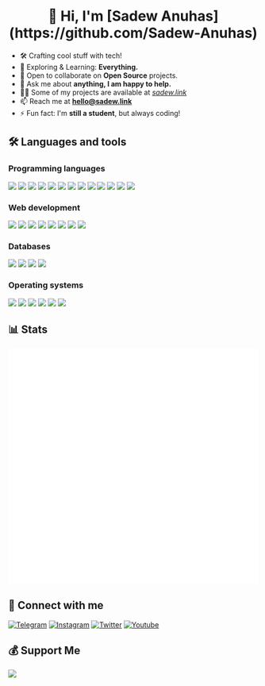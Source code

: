 <h1 align="center">👋 Hi, I'm [Sadew Anuhas](https://github.com/Sadew-Anuhas)</h1>

- 🛠 Crafting cool stuff with tech!
- 🌱 Exploring & Learning: **Everything.**
- 🔭 Open to collaborate on **Open Source** projects.
- 💬 Ask me about **anything, I am happy to help.**
- 👨‍💻 Some of my projects are available at *[sadew.link](https://sadew.link)*
- 📫 Reach me at **hello@sadew.link**
- ⚡ Fun fact: I'm **still a student**, but always coding!

## 🛠️ Languages and tools
### Programming languages
<a href="#"><img src="https://img.icons8.com/fluency/48/null/python.png"/></a>
<a href="#"><img src="https://img.icons8.com/color/48/c-sharp-logo.png"/></a>
<a href="https://www.swift.org/"><img src="https://img.icons8.com/color/48/swift.png"/></a>
<a href="#"><img src="https://img.icons8.com/color/48/java-coffee-cup-logo--v1.png"/></a>
<a href="#"><img src="https://img.icons8.com/color/48/null/golang.png"/></a>
<a href="#"><img src="https://img.icons8.com/fluency/48/null/node-js.png"/></a>
<a href="#"><img src="https://img.icons8.com/offices/48/null/php-logo.png"/></a>
<a href="#"><img src="https://img.icons8.com/fluency/48/null/javascript.png"/></a>
<a href="#"><img src="https://img.icons8.com/fluency/48/null/typescript--v2.png"/></a>
<a href="#"><img src="https://img.icons8.com/color/48/kotlin.png"/></a>
<a href="#"><img src="https://img.icons8.com/color/48/flutter.png"/></a>
<a href="#"><img src="https://img.icons8.com/color/48/dart.png"/></a>
<a href="#"><img src="https://img.icons8.com/color/48/ruby-programming-language.png"/></a>

### Web development
<a href="#"><img src="https://img.icons8.com/fluency/48/null/html-5.png"/></a>
<a href="#"><img src="https://img.icons8.com/fluency/48/null/css3.png"/></a>
<a href="#"><img src="https://img.icons8.com/external-tal-revivo-color-tal-revivo/48/null/external-react-a-javascript-library-for-building-user-interfaces-logo-color-tal-revivo.png"/></a>
<a href="#"><img src="https://img.icons8.com/color/48/vue-js.png"/></a>
<a href="#"><img src="https://img.icons8.com/color/48/angularjs.png"/></a>
<a href="https://www.djangoproject.com/"><img src="https://img.icons8.com/external-tal-revivo-tritone-tal-revivo/48/external-django-a-high-level-python-web-framework-that-encourages-rapid-development-logo-tritone-tal-revivo.png"/></a>
<a href="#"><img src="https://img.icons8.com/color/48/null/bootstrap.png"/></a>
<a href="#"><img src="https://img.icons8.com/fluency/48/null/tailwind_css.png"/></a>

### Databases
<a href="https://www.postgresql.org" target="_blank"><img src="https://img.icons8.com/color/48/null/postgreesql.png"/></a>
<a href="https://www.mongodb.com" target="_blank"><img src="https://img.icons8.com/external-tal-revivo-color-tal-revivo/48/null/external-mongodb-a-cross-platform-document-oriented-database-program-logo-color-tal-revivo.png"/></a>
<a href="https://www.mysql.com" target="_blank"><img src="https://img.icons8.com/fluency/48/null/mysql-logo.png"/></a>
<a href="https://redis.io" target="_blank"><img src="https://img.icons8.com/color/48/null/redis.png"/></a>

### Operating systems
<a href="https://www.microsoft.com" target="_blank"><img src="https://img.icons8.com/fluency/48/null/windows-10.png"/></a>
<a href="https://www.apple.com" target="_blank"><img src="https://img.icons8.com/color/48/mac-logo.png"/></a>
<a href="https://ubuntu.com" target="_blank"><img src="https://img.icons8.com/color/48/ubuntu--v1.png"/></a>
<a href="https://android.google.com" target="_blank"><img src="https://img.icons8.com/fluency/48/android-os.png" /></a>
<a href="https://www.apple.com/" target="_blank"><img src="https://img.icons8.com/fluency/48/mac-os.png" /></a>
<a href="https://archlinux.org" target="_blank"><img src="https://img.icons8.com/external-tal-revivo-color-tal-revivo/48/null/external-arch-linux-composed-of-nonfree-and-open-source-software-logo-color-tal-revivo.png"/></a>

## 📊 Stats
<img src="/github-metrics.svg" alt="Metrics">

## 🤝 Connect with me
<a href="https://telegram.me/SadewGreat" target="_blank"><img src="https://img.icons8.com/fluency/48/000000/telegram-app.png" alt="Telegram"></a>
<a href="https://www.instagram.com/._sadewanuhas/" target="_blank"><img src="https://img.icons8.com/fluency/48/000000/instagram-new.png" alt="Instagram"></a>
<a href="#" target="_blank"><img src="https://img.icons8.com/fluency/48/000000/twitter.png" alt="Twitter"></a>
<a href="https://youtube.com/@sadewanuhas." target="_blank"><img src="https://img.icons8.com/fluency/48/000000/youtube-play.png" alt="Youtube"></a>

## 💰 Support Me
<a href="https://ko-fi.com/sadewanuhas" target="_blank" alt="KoFi"><img height="40" src="https://az743702.vo.msecnd.net/cdn/kofi3.png"/></a>
